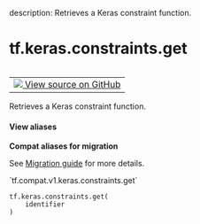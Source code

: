description: Retrieves a Keras constraint function.

<div itemscope itemtype="http://developers.google.com/ReferenceObject">
<meta itemprop="name" content="tf.keras.constraints.get" />
<meta itemprop="path" content="Stable" />
</div>

# tf.keras.constraints.get

<!-- Insert buttons and diff -->

<table class="tfo-notebook-buttons tfo-api nocontent" align="left">
<td>
  <a target="_blank" href="https://github.com/keras-team/keras/tree/v2.7.0/keras/constraints.py#L334-L348">
    <img src="https://www.tensorflow.org/images/GitHub-Mark-32px.png" />
    View source on GitHub
  </a>
</td>
</table>



Retrieves a Keras constraint function.

<section class="expandable">
  <h4 class="showalways">View aliases</h4>
  <p>
<b>Compat aliases for migration</b>
<p>See
<a href="https://www.tensorflow.org/guide/migrate">Migration guide</a> for
more details.</p>
<p>`tf.compat.v1.keras.constraints.get`</p>
</p>
</section>

<pre class="devsite-click-to-copy prettyprint lang-py tfo-signature-link">
<code>tf.keras.constraints.get(
    identifier
)
</code></pre>



<!-- Placeholder for "Used in" -->
